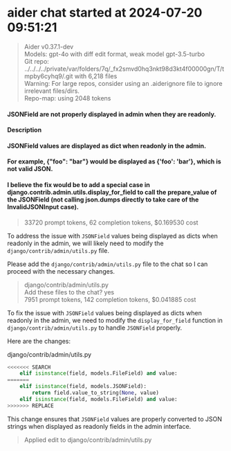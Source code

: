 
# aider chat started at 2024-07-20 09:51:21

> Aider v0.37.1-dev  
> Models: gpt-4o with diff edit format, weak model gpt-3.5-turbo  
> Git repo: ../../../../private/var/folders/7q/_fx2smvd0hq3nkt98d3kt4f00000gn/T/tmpby6cyhq9/.git with 6,218 files  
> Warning: For large repos, consider using an .aiderignore file to ignore irrelevant files/dirs.  
> Repo-map: using 2048 tokens  

#### JSONField are not properly displayed in admin when they are readonly.  
#### Description  
#### 	  
#### JSONField values are displayed as dict when readonly in the admin.  
#### For example, {"foo": "bar"} would be displayed as {'foo': 'bar'}, which is not valid JSON.  
#### I believe the fix would be to add a special case in django.contrib.admin.utils.display_for_field to call the prepare_value of the JSONField (not calling json.dumps directly to take care of the InvalidJSONInput case).  
> 33720 prompt tokens, 62 completion tokens, $0.169530 cost  

To address the issue with `JSONField` values being displayed as dicts when readonly in the admin, we will likely need to modify the `django/contrib/admin/utils.py` file.

Please add the `django/contrib/admin/utils.py` file to the chat so I can proceed with the necessary changes.

> django/contrib/admin/utils.py  
> Add these files to the chat? yes  
> 7951 prompt tokens, 142 completion tokens, $0.041885 cost  

To fix the issue with `JSONField` values being displayed as dicts when readonly in the admin, we need to modify the `display_for_field` function in `django/contrib/admin/utils.py` to handle `JSONField` properly.

Here are the changes:

django/contrib/admin/utils.py
```python
<<<<<<< SEARCH
    elif isinstance(field, models.FileField) and value:
=======
    elif isinstance(field, models.JSONField):
        return field.value_to_string(None, value)
    elif isinstance(field, models.FileField) and value:
>>>>>>> REPLACE
```

This change ensures that `JSONField` values are properly converted to JSON strings when displayed as readonly fields in the admin interface.

> Applied edit to django/contrib/admin/utils.py  
